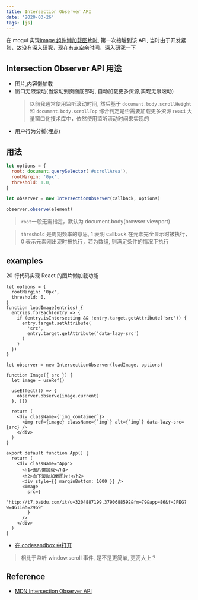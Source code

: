```yaml
---
title: Intersection Observer API
date: '2020-03-26'
tags: [js]
---
```


在 mogul 实现[image 组件懒加载图片时](https://github.com/freshesx/mogul/commit/0dfc9e86e509093e9719543c15dbfe31c64f217c), 第一次接触到该 API, 当时由于开发紧张，故没有深入研究，现在有点空余时间，深入研究一下

## Intersection Observer API 用途

- 图片,内容懒加载
- 窗口无限滚动(当滚动到页面底部时, 自动加载更多资源,实现无限滚动)
  > 以前我通常使用监听滚动时间, 然后基于 `document.body.scrollHeight` 和 `document.body.scrollTop` 综合判定是否需要加载更多资源
  > react 大量窗口化技术库中，依然使用监听滚动时间来实现的
- 用户行为分析(埋点)

## 用法

```javascript
let options = {
  root: document.querySelector('#scrollArea'),
  rootMargin: '0px',
  threshold: 1.0,
}

let observer = new IntersectionObserver(callback, options)

observer.observe(element)
```

> `root`一般无需指定，默认为 document.body(browser viewport)

> `threshold` 是周期频率的意思, 1 表明 callback 在元素完全显示时被执行，0 表示元素刚出现时被执行，若为数组, 则满足条件的情况下执行

## examples

20 行代码实现 React 的图片懒加载功能

```javascript{1-17,22-22}
let options = {
  rootMargin: '0px',
  threshold: 0,
}
function loadImage(entries) {
  entries.forEach(entry => {
    if (entry.isIntersecting && !entry.target.getAttribute('src')) {
      entry.target.setAttribute(
        'src',
        entry.target.getAttribute('data-lazy-src')
      )
    }
  })
}

let observer = new IntersectionObserver(loadImage, options)

function Image({ src }) {
  let image = useRef()

  useEffect(() => {
    observer.observe(image.current)
  }, [])

  return (
    <div className={`img_container`}>
      <img ref={image} className={`img`} alt={`img`} data-lazy-src={src} />
    </div>
  )
}

export default function App() {
  return (
    <div className="App">
      <h1>图片懒加载</h1>
      <h2>向下滚动加载图片!</h2>
      <div style={{ marginBottom: 1000 }} />
      <Image
        src={
          'http://t7.baidu.com/it/u=3204887199,3790688592&fm=79&app=86&f=JPEG?w=4611&h=2969'
        }
      />
    </div>
  )
}
```

- [在 codesandbox 中打开](https://codesandbox.io/s/twilight-morning-jvnyw)

> 相比于监听 window.scroll 事件, 是不是更简单, 更高大上？

## Reference

- [MDN:Intersection Observer API](https://developer.mozilla.org/en-US/docs/Web/API/Intersection_Observer_API)
